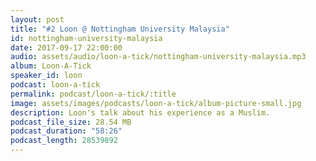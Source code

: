 ```yaml
---
layout: post
title: "#2 Loon @ Nottingham University Malaysia"
id: nottingham-university-malaysia
date: 2017-09-17 22:00:00
audio: assets/audio/loon-a-tick/nottingham-university-malaysia.mp3
album: Loon-A-Tick
speaker_id: loon
podcast: loon-a-tick
permalink: podcast/loon-a-tick/:title
image: assets/images/podcasts/loon-a-tick/album-picture-small.jpg
description: Loon's talk about his experience as a Muslim.
podcast_file_size: 28.54 MB
podcast_duration: "58:26"
podcast_length: 28539892
---
```

